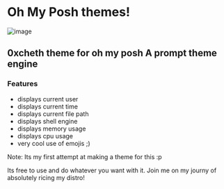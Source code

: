 <H1>Oh My Posh themes!</H1>

![image](https://github.com/user-attachments/assets/a4718205-222d-40e0-95b2-aa0e4f7b1819)

<H2>0xcheth theme for oh my posh A prompt theme engine</H2>

<H3>Features</H3>

<ul>
  <li>displays current user</li>
  <li>displays current time</li>
  <li>displays current file path</li>
  <li>displays shell engine</li>
  <li>displays memory usage</li>
  <li>displays cpu usage</li>
  <li>very cool use of emojis ;)</li>
</ul>

<p>Note: Its my first attempt at making a theme for this :p</p>
<p>Its free to use and do whatever you want with it. Join me on my journy of absolutely ricing my distro! </p>
